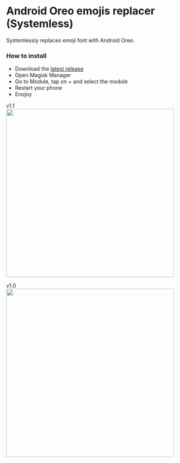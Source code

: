 # Android Oreo emojis replacer (Systemless)

Systemlessly replaces emoji font with Android Oreo.

### How to install
* Download the [latest release](https://github.com/Alex193a/Magisk-Android-O-systemless/releases)
* Open Magisk Manager
* Go to Module, tap on + and select the module
* Restart your phone
* Enojoy

v1.1<br>
<img src="https://i.imgur.com/wITo4tR.jpg" width="450px">

v1.0<br>
<img src="http://i.imgur.com/Ztm5mWT.jpg" width="450px">
